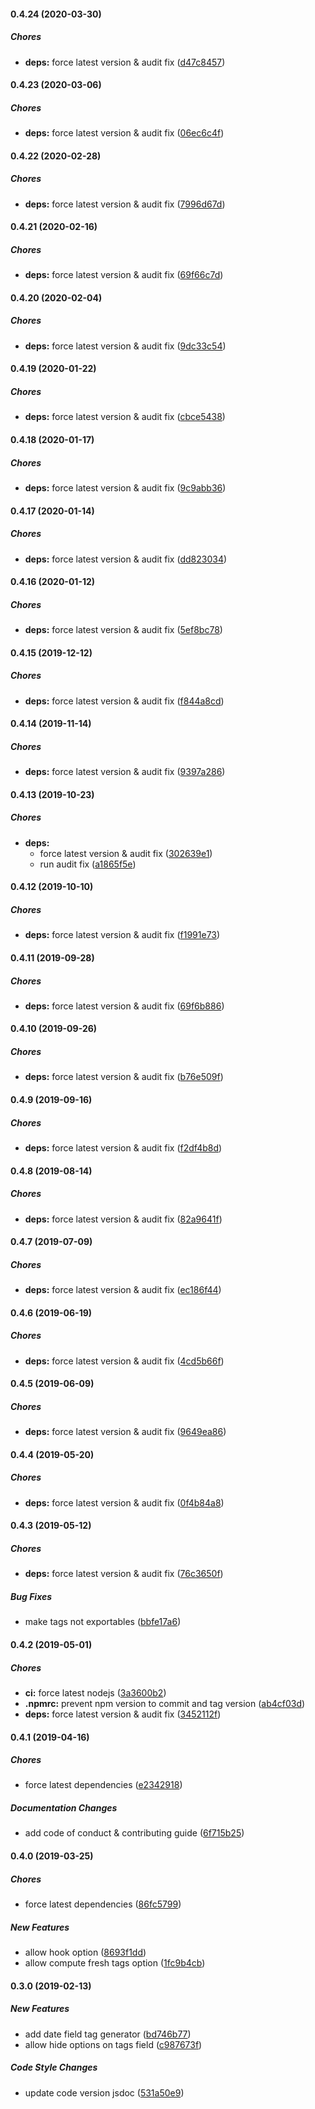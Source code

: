 #### 0.4.24 (2020-03-30)

##### Chores

* **deps:**  force latest version & audit fix ([d47c8457](https://github.com/lykmapipo/mongoose-taggable/commit/d47c8457b5dc0475d8df2139d979360d56681c6e))

#### 0.4.23 (2020-03-06)

##### Chores

* **deps:**  force latest version & audit fix ([06ec6c4f](https://github.com/lykmapipo/mongoose-taggable/commit/06ec6c4ff6310450422befc7e3efce1737c46052))

#### 0.4.22 (2020-02-28)

##### Chores

* **deps:**  force latest version & audit fix ([7996d67d](https://github.com/lykmapipo/mongoose-taggable/commit/7996d67d6fbd941352eed6d8db84e43d7c550d91))

#### 0.4.21 (2020-02-16)

##### Chores

* **deps:**  force latest version & audit fix ([69f66c7d](https://github.com/lykmapipo/mongoose-taggable/commit/69f66c7dc04b925aa44045f1e86062d31a96135b))

#### 0.4.20 (2020-02-04)

##### Chores

* **deps:**  force latest version & audit fix ([9dc33c54](https://github.com/lykmapipo/mongoose-taggable/commit/9dc33c54363b8a15e03cf0d5ec8462a6f41647e8))

#### 0.4.19 (2020-01-22)

##### Chores

* **deps:**  force latest version & audit fix ([cbce5438](https://github.com/lykmapipo/mongoose-taggable/commit/cbce5438cbe69015d1740d87c92ee15c3e2d56e9))

#### 0.4.18 (2020-01-17)

##### Chores

* **deps:**  force latest version & audit fix ([9c9abb36](https://github.com/lykmapipo/mongoose-taggable/commit/9c9abb36fec2ac80b8a080dfcffd3300928edb7c))

#### 0.4.17 (2020-01-14)

##### Chores

* **deps:**  force latest version & audit fix ([dd823034](https://github.com/lykmapipo/mongoose-taggable/commit/dd8230340c92b8eb13648967309142ce2a637713))

#### 0.4.16 (2020-01-12)

##### Chores

* **deps:**  force latest version & audit fix ([5ef8bc78](https://github.com/lykmapipo/mongoose-taggable/commit/5ef8bc78d5b16222ec5fcc4dc9327e02976f6f30))

#### 0.4.15 (2019-12-12)

##### Chores

* **deps:**  force latest version & audit fix ([f844a8cd](https://github.com/lykmapipo/mongoose-taggable/commit/f844a8cd45d59e423892fef9ba6732779b553659))

#### 0.4.14 (2019-11-14)

##### Chores

* **deps:**  force latest version & audit fix ([9397a286](https://github.com/lykmapipo/mongoose-taggable/commit/9397a28697a03679039556b2b8150e2bd0223565))

#### 0.4.13 (2019-10-23)

##### Chores

* **deps:**
  *  force latest version & audit fix ([302639e1](https://github.com/lykmapipo/mongoose-taggable/commit/302639e1ca7f9dacd3b4d3f202802bfc3894490c))
  *  run audit fix ([a1865f5e](https://github.com/lykmapipo/mongoose-taggable/commit/a1865f5ee2182022575af98653664926a26dc11c))

#### 0.4.12 (2019-10-10)

##### Chores

* **deps:**  force latest version & audit fix ([f1991e73](https://github.com/lykmapipo/mongoose-taggable/commit/f1991e73ffb2f3b9ca0748ac04f7397689384b9f))

#### 0.4.11 (2019-09-28)

##### Chores

* **deps:**  force latest version & audit fix ([69f6b886](https://github.com/lykmapipo/mongoose-taggable/commit/69f6b886c57be7bca5f0b59c950fe7f087411529))

#### 0.4.10 (2019-09-26)

##### Chores

* **deps:**  force latest version & audit fix ([b76e509f](https://github.com/lykmapipo/mongoose-taggable/commit/b76e509f6f3cb68d4494bb655577c587c8a7cc95))

#### 0.4.9 (2019-09-16)

##### Chores

* **deps:**  force latest version & audit fix ([f2df4b8d](https://github.com/lykmapipo/mongoose-taggable/commit/f2df4b8d9392dc9fad6463e36a2b09c4a3354b35))

#### 0.4.8 (2019-08-14)

##### Chores

* **deps:**  force latest version & audit fix ([82a9641f](https://github.com/lykmapipo/mongoose-taggable/commit/82a9641f12573388dd75c456c32a31b5028da1aa))

#### 0.4.7 (2019-07-09)

##### Chores

* **deps:**  force latest version & audit fix ([ec186f44](https://github.com/lykmapipo/mongoose-taggable/commit/ec186f44d5a88e895b3b0ccaac60cafe7f835946))

#### 0.4.6 (2019-06-19)

##### Chores

* **deps:**  force latest version & audit fix ([4cd5b66f](https://github.com/lykmapipo/mongoose-taggable/commit/4cd5b66fd57f72f4d19b1a1c5a17f5fdfd2040b9))

#### 0.4.5 (2019-06-09)

##### Chores

* **deps:**  force latest version & audit fix ([9649ea86](https://github.com/lykmapipo/mongoose-taggable/commit/9649ea86c9cfe645679b8de5f4cd2b1f99c85f76))

#### 0.4.4 (2019-05-20)

##### Chores

* **deps:**  force latest version & audit fix ([0f4b84a8](https://github.com/lykmapipo/mongoose-taggable/commit/0f4b84a8047c0d4bd35b48bbb207adb6896afa2e))

#### 0.4.3 (2019-05-12)

##### Chores

* **deps:**  force latest version & audit fix ([76c3650f](https://github.com/lykmapipo/mongoose-taggable/commit/76c3650f6a687529e41ac4f3610aca01f2fdd5b3))

##### Bug Fixes

*  make tags not exportables ([bbfe17a6](https://github.com/lykmapipo/mongoose-taggable/commit/bbfe17a60e70eec931b3588ca41c5b11c00ed3b1))

#### 0.4.2 (2019-05-01)

##### Chores

* **ci:**  force latest nodejs ([3a3600b2](https://github.com/lykmapipo/mongoose-taggable/commit/3a3600b279da6600716b8d478aaacd17de519703))
* **.npmrc:**  prevent npm version to commit and tag version ([ab4cf03d](https://github.com/lykmapipo/mongoose-taggable/commit/ab4cf03d218ee62f296cc72d9497fefdc3a070e0))
* **deps:**  force latest version & audit fix ([3452112f](https://github.com/lykmapipo/mongoose-taggable/commit/3452112f961379c55455cad43b489cac61d132e8))

#### 0.4.1 (2019-04-16)

##### Chores

*  force latest dependencies ([e2342918](https://github.com/lykmapipo/mongoose-taggable/commit/e2342918810576eef815a0910be9d8adcbeb1c89))

##### Documentation Changes

*  add code of conduct & contributing guide ([6f715b25](https://github.com/lykmapipo/mongoose-taggable/commit/6f715b250510e3a49683642f30c11d3be067fda5))

#### 0.4.0 (2019-03-25)

##### Chores

*  force latest dependencies ([86fc5799](https://github.com/lykmapipo/mongoose-taggable/commit/86fc57995821c00c94a53e122078c238f5d27683))

##### New Features

*  allow hook option ([8693f1dd](https://github.com/lykmapipo/mongoose-taggable/commit/8693f1ddd535e78d11a74e7c5c23b0741eb8e9dd))
*  allow compute fresh tags option ([1fc9b4cb](https://github.com/lykmapipo/mongoose-taggable/commit/1fc9b4cb106faca90da0ccd09549efbea910be6b))

#### 0.3.0 (2019-02-13)

##### New Features

*  add date field tag generator ([bd746b77](https://github.com/lykmapipo/mongoose-taggable/commit/bd746b77423c000a2d454e3230ee8b1625eb124b))
*  allow hide options on tags field ([c987673f](https://github.com/lykmapipo/mongoose-taggable/commit/c987673f5491c24704928b62c166805c9442cc25))

##### Code Style Changes

*  update code version jsdoc ([531a50e9](https://github.com/lykmapipo/mongoose-taggable/commit/531a50e9168081cc59fc34e5e9263f471ea5a957))

